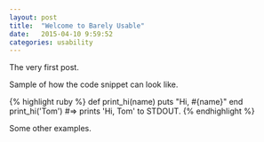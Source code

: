 ```yaml
---
layout: post
title:  "Welcome to Barely Usable"
date:   2015-04-10 9:59:52
categories: usability
---
```


The very first post.

Sample of how the code snippet can look like.

{% highlight ruby %}
def print_hi(name)
  puts "Hi, #{name}"
end
print_hi('Tom')
#=> prints 'Hi, Tom' to STDOUT.
{% endhighlight %}

Some other examples.

